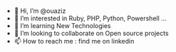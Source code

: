 - 👋 Hi, I’m @ouaziz
- 👀 I’m interested in Ruby, PHP, Python, Powershell ...
- 🌱 I’m learning New Technologies
- 💞️ I’m looking to collaborate on Open source projects
- 📫 How to reach me : find me on linkedin

<!---
ouaziz/ouaziz is a ✨ special ✨ repository because its `README.md` (this file) appears on your GitHub profile.
You can click the Preview link to take a look at your changes.
--->
